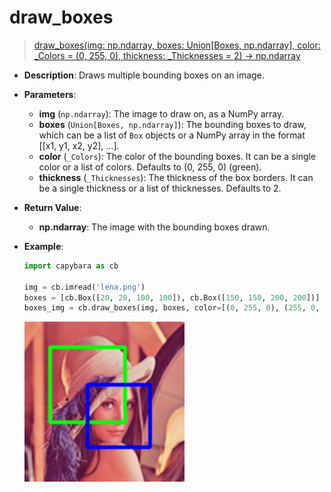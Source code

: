 # draw_boxes

> [draw_boxes(img: np.ndarray, boxes: Union[Boxes, np.ndarray], color: \_Colors = (0, 255, 0), thickness: \_Thicknesses = 2) -> np.ndarray](https://github.com/DocsaidLab/Capybara/blob/975d62fba4f76db59e715c220f7a2af5ad8d050e/capybara/vision/visualization/draw.py#L70)

- **Description**: Draws multiple bounding boxes on an image.

- **Parameters**:

  - **img** (`np.ndarray`): The image to draw on, as a NumPy array.
  - **boxes** (`Union[Boxes, np.ndarray]`): The bounding boxes to draw, which can be a list of `Box` objects or a NumPy array in the format [[x1, y1, x2, y2], ...].
  - **color** (`_Colors`): The color of the bounding boxes. It can be a single color or a list of colors. Defaults to (0, 255, 0) (green).
  - **thickness** (`_Thicknesses`): The thickness of the box borders. It can be a single thickness or a list of thicknesses. Defaults to 2.

- **Return Value**:

  - **np.ndarray**: The image with the bounding boxes drawn.

- **Example**:

  ```python
  import capybara as cb

  img = cb.imread('lena.png')
  boxes = [cb.Box([20, 20, 100, 100]), cb.Box([150, 150, 200, 200])]
  boxes_img = cb.draw_boxes(img, boxes, color=[(0, 255, 0), (255, 0, 0)], thickness=2)
  ```

  ![draw_boxes](./resource/test_draw_boxes.jpg)
